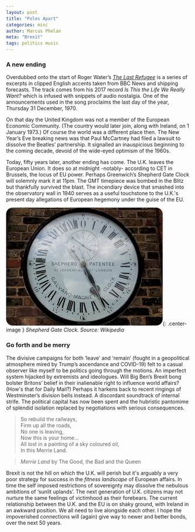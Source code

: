 ```yaml
---
layout: post
title: "Poles Apart"
categories: misc
author: Marcus Phelan
meta: "Brexit"
tags: politics music
---
```


### A new ending
Overdubbed onto the start of Roger Water’s [_The Last Refugee_](https://open.spotify.com/track/1ewaLbC2PQiAL6e4VXmSkB?si=Nkmuwj9_QpyzM7nfMTlanA) is a series of excerpts in clipped English accents taken from BBC News and shipping forecasts. The track comes from his 2017 record _Is This the Life We Really Want?_  which is infused with snippets of audio nostalgia. One of the announcements used in the song proclaims the last day of the year, Thursday 31 December, 1970.

On that day the United Kingdom was not a member of the European Economic Community. (The country would later join, along with Ireland, on 1 January 1973.) Of course the world was a different place then. The New Year’s Eve breaking news was that Paul McCartney had filed a lawsuit to dissolve the Beatles’ partnership. It signalled an inauspicious beginning to the coming decade, devoid of the wide-eyed optimism of the 1960s.

Today, fifty years later, another ending has come. The U.K. leaves the European Union. It does so at midnight -notably- according to CET in Brussels, the locus of EU power. Perhaps Greenwich’s Shepherd Gate Clock will solemnly mark it at 11pm. The GMT timepiece was bombed in the Blitz but thankfully survived the blast. The incendiary device that smashed into the observatory wall in 1940 serves as a useful touchstone to the U.K.'s present day allegations of European hegemony under the guise of the EU. 

![Shepherd Gate Clock](/assets/images/clock.png){: .center-image }
*Shepherd Gate Clock. Source: Wikipedia*

### Go forth and be merry
The divisive campaigns for both ‘leave’ and ‘remain’ (fought in a geopolitical atmosphere mired by Trump’s ascendance and COVID-19) felt to a casual observer like myself to be politics going through the motions. An imperfect system hijacked by extremists and ideologues. Will Big Ben’s Brexit bong bolster Britons’ belief in their inalienable right to influence world affairs? (How's that for Daily Mail?) Perhaps it harkens back to recent ringings of Westminster’s division bells instead. A discordant soundtrack of internal strife. The political capital has now been spent and the hubristic pantomime of splendid isolation replaced by negotiations with serious consequences.

> So rebuild the railways,  
Firm up all the roads,  
No one is leaving,  
Now this is your home...  
All lost in a painting of a sky coloured oil,  
In this Merrie Land.  

>*Merrie Land* by The Good, the Bad and the Queen

Brexit is not the hill on which the U.K. will perish but it's arguably a very poor strategy for success in the _fitness landscape_ of European affairs. In time the self imposed restrictions of sovereignty may dissolve the nebulous ambitions of ‘sunlit uplands’. The next generation of U.K. citizens may not nurture the same feelings of victimhood as their forebears. The current relationship between the U.K. and the EU is on shaky ground, with Ireland in an awkward position. We all need to live alongside each other. I hope the impoverished connections will (again) give way to newer and better bonds, over the next 50 years.


